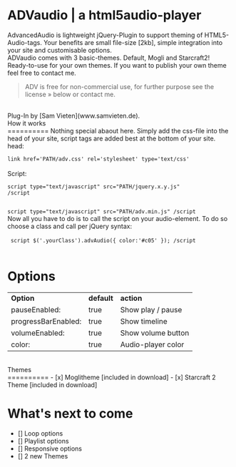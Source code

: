 ADVaudio | a html5audio-player
==========

AdvancedAudio is lightweight jQuery-Plugin to support theming of HTML5-Audio-tags. Your benefits are small file-size [2kb], simple integration into your site and customisable options.<br />
ADVaudio comes with 3 basic-themes. Default, Mogli and Starcraft2! Ready-to-use for your own themes. If you want to publish your own theme feel free to contact me.
> ADV is free for non-commercial use, for further purpose see the license » below or contact me.<br />
<br />
Plug-In by [Sam Vieten](www.samvieten.de).
<br />
How it works<br />
==========
Nothing special abaout here. Simply add the css-file into the head of your site, script tags are added best at the bottom of your site.<br />
head:<br />
<code>
link href='PATH/adv.css' rel='stylesheet' type='text/css'
</code>
<br />
Script:<br />
<code>
script type="text/javascript" src="PATH/jquery.x.y.js"
/script

script type="text/javascript" src="PATH/adv.min.js"
/script
</code>
<br />
Now all you have to do is to call the script on your audio-element. To do so choose a class and call per jQuery syntax:<br />
<br />
<code>
script
$('.yourClass').advAudio({
    color:'#c05'
});
/script
</code>
<br />

Options<br />
==========
<table>
<tr>
    <td><strong>Option</strong></td>
    <td><strong>default</strong></td>
    <td><strong>action</strong></td>
</tr>

<tr>
    <td>pauseEnabled:</td>
    <td>true</td>
    <td>Show play / pause</td>
</tr>
<tr>
    <td>progressBarEnabled:</td>
    <td>true</td>
    <td>Show timeline</td>
</tr>
<tr>
    <td>volumeEnabled:</td>
    <td>true</td>
    <td>Show volume button</td>
</tr>
<tr>
    <td>color:</td>
    <td>true</td>
    <td>Audio-player color</td>
</tr>

</table>

<br />
Themes<br />
==========
- [x] Moglitheme [included in download]
- [x] Starcraft 2 Theme  [included in download]

What's next to come<br />
==========
- [] Loop options
- [] Playlist options
- [] Responsive options
- [] 2 new Themes

